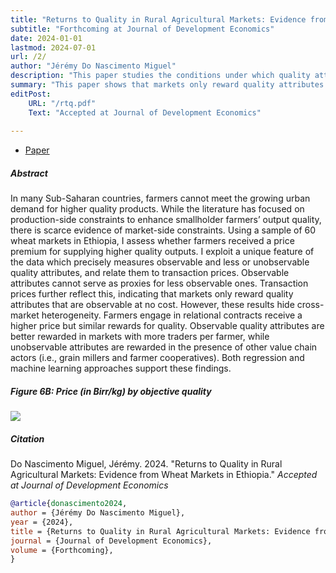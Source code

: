 ```yaml
---
title: "Returns to Quality in Rural Agricultural Markets: Evidence from Wheat Markets in Ethiopia, _acctepted at JDE_." 
subtitle: "Forthcoming at Journal of Development Economics"
date: 2024-01-01
lastmod: 2024-07-01
url: /2/
author: "Jérémy Do Nascimento Miguel"
description: "This paper studies the conditions under which quality attributes are rewarded on local agricultural markets. Accepted in JDE, 2024." 
summary: "This paper shows that markets only reward quality attributes that are observable at no cost. However, these results hide cross-market heterogeneity. Farmers engage in relational contracts receive a higher price but similar rewards for quality. Observable quality attributes are better rewarded in markets with more traders per farmer, while unobservable attributes are rewarded in the presence of other value chain actors." 
editPost:
    URL: "/rtq.pdf"
    Text: "Accepted at Journal of Development Economics"
    
---
```


<div class="thinline"></div>

+ [Paper](/rtq.pdf)

<div class="thinline"></div>

##### Abstract

In many Sub-Saharan countries, farmers cannot meet the growing urban demand for higher quality products. While the literature has focused on production-side constraints to enhance smallholder farmers’ output quality, there is scarce evidence of market-side constraints. Using a sample of 60 wheat markets in Ethiopia, I assess whether farmers received a price premium for supplying higher quality outputs. I exploit a unique feature of the data which precisely measures observable and less or unobservable quality attributes, and relate them to transaction prices. Observable attributes cannot serve as proxies for less observable ones. Transaction prices further reflect this, indicating that markets only reward quality attributes that are observable at no cost. However, these results hide cross-market heterogeneity. Farmers engage in relational contracts receive a higher price but similar rewards for quality. Observable quality attributes are better rewarded in markets with more traders per farmer, while unobservable attributes are rewarded in the presence of other value chain actors (i.e., grain millers and farmer cooperatives). Both regression and machine learning approaches support these findings.

<div class="thinline"></div>

##### Figure 6B:  Price (in Birr/kg) by objective quality

![](/2a.png)

<div class="thinline"></div>

##### Citation

Do Nascimento Miguel, Jérémy. 2024. "Returns to Quality in Rural Agricultural Markets: Evidence from Wheat Markets in Ethiopia." *Accepted at Journal of Development Economics* 

```BibTeX
@article{donascimento2024,
author = {Jérémy Do Nascimento Miguel},
year = {2024},
title = {Returns to Quality in Rural Agricultural Markets: Evidence from Wheat Markets in Ethiopia},
journal = {Journal of Development Economics},
volume = {Forthcoming},
}
```

<div class="thinline"></div>
